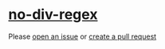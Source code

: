 [no-div-regex](https://eslint.org/docs/rules/no-div-regex)
==========================================================
Please [open an issue](https://github.com/professional-js/eslint-config/issues/new)
or [create a pull request](https://github.com/professional-js/eslint-config/edit/main/src/rules-configurations/eslint/no-div-regex.md)
